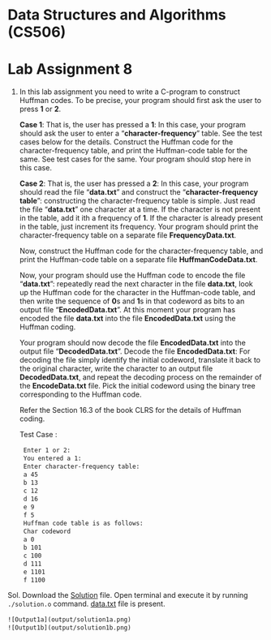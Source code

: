 # Data Structures and Algorithms (CS506)
# Lab Assignment 8  

1. In this lab assignment you need to write a C-program to construct Huffman codes. To be precise, your program should first ask the user to press **1** or **2**.

    **Case 1**: That is, the user has pressed a **1**: In this case, your program should ask the user to enter a “**character-frequency**” table. See the test cases below for the details.
Construct the Huffman code for the character-frequency table, and print the Huffman-code table for the same. See test cases for the same. Your program should stop here in this case.
    
    **Case 2**: That is, the user has pressed a **2**: In this case, your program should
    read the file “**data.txt**” and construct the “**character-frequency table**”: constructing the character-frequency table is simple. Just read the file “**data.txt**”
    one character at a time. If the character is not present in the table, add it ith a frequency of **1**. If the character is already present in the table, just
    increment its frequency. Your program should print the character-frequency table on a separate file **FrequencyData.txt**.
    
    Now, construct the Huffman code for the character-frequency table, and print the Huffman-code table on a separate file **HuffmanCodeData.txt**.
    
    Now, your program should use the Huffman code to encode the file “**data.txt**”: repeatedly read the next character in the file **data.txt**, look up the Huffman code for the character in the Huffman-code table, and then write the sequence of **0**s and **1**s in that codeword as bits to an output file “**EncodedData.txt**”. At this moment your program has encoded the file **data.txt** into the file **EncodedData.txt** using the Huffman coding. 
    
    Your program should now decode the file **EncodedData.txt** into the output file “**DecodedData.txt**”.
    Decode the file **EncodedData.txt**: For decoding the file simply identify the initial codeword, translate it back to the original character, write the character to an output file **DecodedData.txt**, and repeat the decoding process on the remainder of the **EncodeData.txt** file. Pick the initial codeword using the binary tree corresponding to the Huffman code. 

   Refer the Section 16.3 of the book CLRS for the details of Huffman coding.

    Test Case :
    
        Enter 1 or 2:
        You entered a 1:
        Enter character-frequency table:
        a 45
        b 13
        c 12
        d 16
        e 9
        f 5
        Huffman code table is as follows:
        Char codeword
        a 0
        b 101
        c 100
        d 111
        e 1101
        f 1100
        
 Sol. Download the [Solution](solution.o) file. Open terminal and execute it by running `./solution.o` command. [data.txt](data.txt) file is present.

    ![Output1a](output/solution1a.png)
    ![Output1b](output/solution1b.png)
